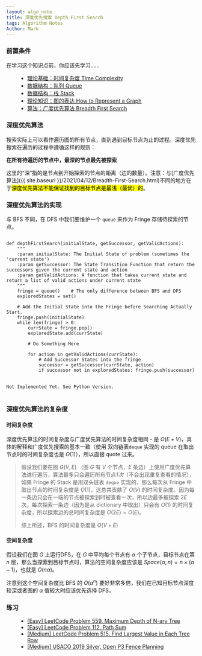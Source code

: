 ```yaml
---
layout: algo_note
title: 深度优先搜索 Depth First Search
tags: Algorithm Notes
Author: Mark
---
```


### 前置条件

在学习这个知识点前，你应该先学习……

<ul class="time-vertical" style="margin-left: 32px;">
    <li><online></online><a href="{{ site.baseurl }}/2021/03/02/Time-Complexity.html">理论基础：时间复杂度 Time Complexity</a></li>
    <li><online></online><a href="{{ site.baseurl }}/2021/05/10/Queue.html">数据结构：队列 Queue</a></li>
    <li><online></online><a href="{{ site.baseurl }}/2021/04/15/Stack.html">数据结构：栈 Stack</a></li>
    <li><offline></offline><a href="">理论知识：图的表达 How to Represent a Graph</a></li>
    <li><online></online><a href="{{ site.baseurl }}/2021/04/12/Breadth-First-Search.html">算法：广度优先算法 Breadth First Search</a></li>
</ul>

### 深度优先算法

搜索实际上可以看作遍历图的所有节点，直到遇到目标节点为止的过程。深度优先搜索在遍历的过程中遵循这样的规则：

**在所有待遍历的节点中，最深的节点最先被探索**

这里的“深”指的是节点到开始探索的节点的距离（边的数量）。注意：与[广度优先算法]({{ site.baseurl }}/2021/04/12/Breadth-First-Search.html)不同的地方在于<mark>深度优先算法不能保证找到的目标节点是最浅（最优）的</mark>。

### 深度优先算法的实现

与 BFS 不同，在 DFS 中我们要维护一个 `queue` 来作为 Fringe 存储待探索的节点。

<pre>
<code class="python">
def depthFirstSearch(initialState, getSuccessor, getValidActions):
    """
    :param initialState: The Initial State of problem (sometimes the 'current state')
    :param getSuccessor: The State Transition Function that return the successors given the current state and action
    :param getValidActions: A function that takes current state and return a list of valid actions under current state
    """
    fringe = queue()    # The only difference between BFS and DFS
    exploredStates = set()
    
    # Add the Initial State into the Fringe before Searching Actually Start.
    fringe.push(initialState)
    while len(fringe) > 0:
		currState = fringe.pop()
        exploredState.add(currState)
            
        # Do Something Here
        
        for action in getValidActions(currState):
            # Add Successor States into the fringe
            successor = getSuccessor(currState, action)
            if successor not in exploredStates: fringe.push(successor)
</code>
<code class="java">
Not Implemented Yet. See Python Version.
</code>
</pre>

### 深度优先算法的复杂度

#### 时间复杂度

深度优先算法的时间复杂度与广度优先算法的时间复杂度相同 - 是 $O(E + V)$，具体的解释和广度优先搜索的基本一致（使用 双向链表`deque` 实现的 queue 在取出节点时的时间复杂度也是 $O(1)$），所以直接 quote 过来。

> 假设我们要在图 $G(V, E)$ （图 $G$ 有 $V$ 个节点，$E$ 条边）上使用广度优先算法进行遍历，算法最多只会遍历所有节点*1次*（不会出现重复查看的情况），如果 Fringe 的 Stack 是用双头链表 `deque` 实现的，那么每次从 Fringe 中取出节点的时间复杂度是 $O(1)$。这总共贡献了 $O(V)$ 的时间复杂度。因为每一条边只会在一端的节点被探索到时被查看一次，所以边最多被探索 $2E$ 次。每次探索一条边（因为是从 dictionary 中取出）只会有 $O(1)$ 的时间复杂度，所以探索边的总时间复杂度是 $O(2E) = O(E)$。
> 
> 综上所述，BFS 的时间复杂度是 $O(V + E)$

#### 空间复杂度

假设我们在图 $G$ 上运行DFS，在 $G$ 中平均每个节点有 $\alpha$ 个子节点，目标节点在第 $n$ 层，那么当探索到目标节点时，算法的空间复杂度应该是 $Space(\alpha, n) = n \times (\alpha - 1)$，也就是 $O(n\alpha)$。

注意到这个空间复杂度比 BFS 的 $O(\alpha^n)$ 要好非常多倍，我们在已知目标节点深度较深或者图的 $\alpha$ 值较大时应该优先选择 DFS。

### 练习


<ul class="time-vertical" style="margin-left: 32px;">
        <li><online></online><a href="https://leetcode.com/problems/maximum-depth-of-n-ary-tree/">[Easy] LeetCode Problem 559. Maximum Depth of N-ary Tree</a></li>
        <li><online></online><a href="https://leetcode.com/problems/path-sum/">[Easy] LeetCode Problem 112. Path Sum</a></li>
        <li><online></online><a href="https://leetcode.com/problems/find-largest-value-in-each-tree-row/">[Medium] LeetCode Problem 515. Find Largest Value in Each Tree Row</a></li>
        <li><online></online><a href="http://www.usaco.org/index.php?page=viewproblem2&cpid=944">[Medium] USACO 2019 Silver, Open P3 Fence Planning</a></li>
</ul>
